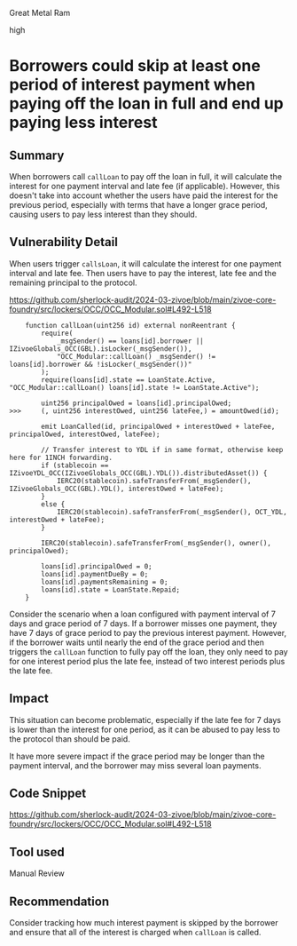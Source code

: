 Great Metal Ram

high

# Borrowers could skip at least one period of interest payment when paying off the loan in full and end up paying less interest

## Summary

When borrowers call `callLoan` to pay off the loan in full, it will calculate the interest for one payment interval and late fee (if applicable). However, this doesn't take into account whether the users have paid the interest for the previous period, especially with terms that have a longer grace period, causing users to pay less interest than they should.

## Vulnerability Detail

When users trigger `callsLoan`, it will calculate the interest for one payment interval and late fee. Then users have to pay the interest, late fee and the remaining principal to the protocol.

https://github.com/sherlock-audit/2024-03-zivoe/blob/main/zivoe-core-foundry/src/lockers/OCC/OCC_Modular.sol#L492-L518

```solidity
    function callLoan(uint256 id) external nonReentrant {
        require(
            _msgSender() == loans[id].borrower || IZivoeGlobals_OCC(GBL).isLocker(_msgSender()), 
            "OCC_Modular::callLoan() _msgSender() != loans[id].borrower && !isLocker(_msgSender())"
        );
        require(loans[id].state == LoanState.Active, "OCC_Modular::callLoan() loans[id].state != LoanState.Active");

        uint256 principalOwed = loans[id].principalOwed;
>>>     (, uint256 interestOwed, uint256 lateFee,) = amountOwed(id);

        emit LoanCalled(id, principalOwed + interestOwed + lateFee, principalOwed, interestOwed, lateFee);

        // Transfer interest to YDL if in same format, otherwise keep here for 1INCH forwarding.
        if (stablecoin == IZivoeYDL_OCC(IZivoeGlobals_OCC(GBL).YDL()).distributedAsset()) {
            IERC20(stablecoin).safeTransferFrom(_msgSender(), IZivoeGlobals_OCC(GBL).YDL(), interestOwed + lateFee);
        }
        else {
            IERC20(stablecoin).safeTransferFrom(_msgSender(), OCT_YDL, interestOwed + lateFee);
        }

        IERC20(stablecoin).safeTransferFrom(_msgSender(), owner(), principalOwed);

        loans[id].principalOwed = 0;
        loans[id].paymentDueBy = 0;
        loans[id].paymentsRemaining = 0;
        loans[id].state = LoanState.Repaid;
    }
```

Consider the scenario when a loan configured with payment interval of 7 days and grace period of 7 days. If a borrower misses one payment, they have 7 days of grace period to pay the previous interest payment. However, if the borrower waits until nearly the end of the grace period and then triggers the `callLoan` function to fully pay off the loan, they only need to pay for one interest period plus the late fee, instead of two interest periods plus the late fee.

## Impact

This situation can become problematic, especially if the late fee for 7 days is lower than the interest for one period, as it can be abused to pay less to the protocol than should be paid.

It have more severe impact if the grace period may be longer than the payment interval, and the borrower may miss several loan payments.

## Code Snippet

https://github.com/sherlock-audit/2024-03-zivoe/blob/main/zivoe-core-foundry/src/lockers/OCC/OCC_Modular.sol#L492-L518

## Tool used

Manual Review

## Recommendation

Consider tracking how much interest payment is skipped by the borrower and ensure that all of the interest is charged when `callLoan` is called.
